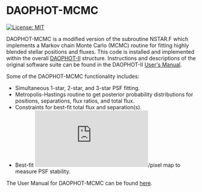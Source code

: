 # DAOPHOT-MCMC

[![License: MIT](https://img.shields.io/badge/License-MIT-yellow.svg)](https://opensource.org/licenses/MIT)

DAOPHOT-MCMC is a modified version of the subroutine NSTAR.F which implements a Markov chain Monte Carlo (MCMC) routine for fitting highly blended stellar positions and fluxes. This code is installed and implemented within the overall [DAOPHOT-II](http://www.star.bris.ac.uk/~mbt/daophot/) structure. Instructions and descriptions of the original software suite can be found in the DAOPHOT-II [User's Manual](http://www.astro.wisc.edu/sirtf/daophot2.pdf).

Some of the DAOPHOT-MCMC functionality includes:

* Simultaneous 1-star, 2-star, and 3-star PSF fitting.
* Metropolis-Hastings routine to get posterior probability distributions for positions, separations, flux ratios, and total flux.
* Constraints for best-fit total flux and separation(s).
* Best-fit ![equation](https://latex.codecogs.com/gif.latex?%5Cchi%5E2)/pixel map to measure PSF stability.

The User Manual for DAOPHOT-MCMC can be found [here](https://github.com/skterry/DAOPHOT-MCMC/blob/master/User_Manual.pdf).
